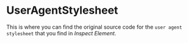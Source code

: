 # UserAgentStylesheet
This is where you can find the original source code for the `user agent stylesheet` that you find in *Inspect Element*.
